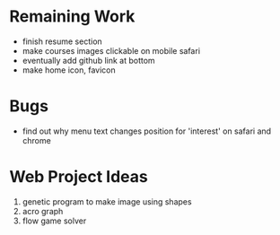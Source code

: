 Remaining Work
==============
- finish resume section
- make courses images clickable on mobile safari
- eventually add github link at bottom
- make home icon, favicon


Bugs
====
- find out why menu text changes position for 'interest' on safari and chrome

Web Project Ideas
=================
1. genetic program to make image using shapes
2. acro graph
3. flow game solver